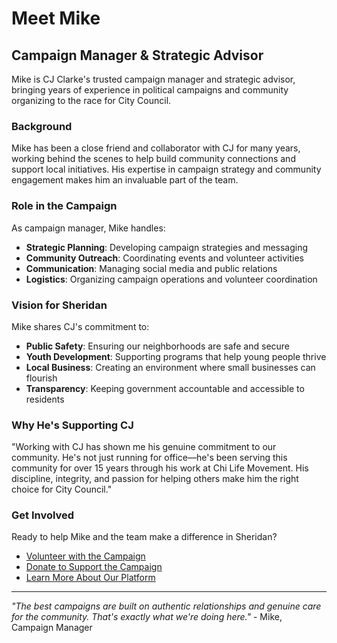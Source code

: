 # Meet Mike

## Campaign Manager & Strategic Advisor

Mike is CJ Clarke's trusted campaign manager and strategic advisor, bringing years of experience in political campaigns and community organizing to the race for City Council.

### Background

Mike has been a close friend and collaborator with CJ for many years, working behind the scenes to help build community connections and support local initiatives. His expertise in campaign strategy and community engagement makes him an invaluable part of the team.

### Role in the Campaign

As campaign manager, Mike handles:
- **Strategic Planning**: Developing campaign strategies and messaging
- **Community Outreach**: Coordinating events and volunteer activities
- **Communication**: Managing social media and public relations
- **Logistics**: Organizing campaign operations and volunteer coordination

### Vision for Sheridan

Mike shares CJ's commitment to:
- **Public Safety**: Ensuring our neighborhoods are safe and secure
- **Youth Development**: Supporting programs that help young people thrive
- **Local Business**: Creating an environment where small businesses can flourish
- **Transparency**: Keeping government accountable and accessible to residents

### Why He's Supporting CJ

"Working with CJ has shown me his genuine commitment to our community. He's not just running for office—he's been serving this community for over 15 years through his work at Chi Life Movement. His discipline, integrity, and passion for helping others make him the right choice for City Council."

### Get Involved

Ready to help Mike and the team make a difference in Sheridan? 

- [Volunteer with the Campaign](/get-involved)
- [Donate to Support the Campaign](/donate)
- [Learn More About Our Platform](/issues)

---

*"The best campaigns are built on authentic relationships and genuine care for the community. That's exactly what we're doing here."* - Mike, Campaign Manager
